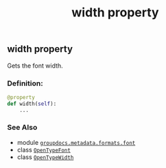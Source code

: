 ﻿---
title: width property
second_title: GroupDocs.Metadata for Python via .NET API References
description: 
type: docs
url: /python-net/groupdocs.metadata.formats.font/opentypefont/width/
is_root: false
weight: 320
---

## width property


Gets the font width.
### Definition:
```python
@property
def width(self):
    ...
```

### See Also
* module [`groupdocs.metadata.formats.font`](../../)
* class [`OpenTypeFont`](/metadata/python-net/groupdocs.metadata.formats.font/opentypefont)
* class [`OpenTypeWidth`](/metadata/python-net/groupdocs.metadata.formats.font/opentypewidth)
